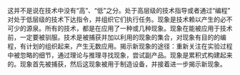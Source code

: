 这并不是说在技术中没有“高”、“低”之分。处于高层级的技术指导或者通过“编程” 对处于低层级的技术下达指令，并组织它们执行任务。现象是技术赖以产生的必不可少的源泉。所有的技术，都是在应用了一种或几种现象。现象在能被应用于技术前，一定要被驯服。技术是被捕获并加以利用的现象的集合，对现象有目的的编程，有计划的组织起来，产生无数应用。揭示新现象的途径：重新关注在实验过程中被忽略的细节，通过理论与推理寻找现象，尝试副产品。现象是累积式构建起来的。现象首先被捕获，然后这现象被用于制造设备，并接着进一步揭示新现象。
